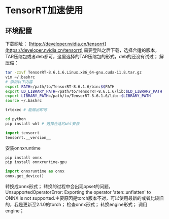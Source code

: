 # TensorRT加速使用

## 环境配置

下载网址： [https://developer.nvidia.cn/tensorrt](https://developer.nvidia.cn/tensorrt)
需要登陆之后下载，选择合适的版本，TAR压缩包或者deb都可，这里选择的TAR压缩包的形式，deb的还没有试过；
解压缩：

```sh
tar -zxvf TensorRT-8.6.1.6.Linux.x86_64-gnu.cuda-11.8.tar.gz
vim ~/.bashrc
# 添加以下内容
export PATH=/path/to/TensorRT-8.6.1.6/bin:$$PATH
export LD_LIBRARY_PATH=/path/to/TensorRT-8.6.1.6/lib:$LD_LIBRARY_PATH
export LIBRARY_PATH=/path/to/TensorRT-8.6.1.6/lib::$LIBRARY_PATH
source ~/.bashrc

trtexec # 能输出即可

cd python
pip install whl # 选择合适的whl安装
```

```python
import tensorrt
tensorrt.__version__
```

安装onnxruntime

```sh
pip install onnx
pip install onnxruntime-gpu
```

```python
import onnxruntime as onnx
onnx.get_device()
```

转换成onnx形式；
转换的过程中会出现opset的问题，UnsupportedOperatorError: Exporting the operator 'aten::unflatten' to ONNX is not supported.主要原因是torch版本不对，可以使用最新的或者比较旧的，我是更新至2.1.0的torch；
检查onnx形式；
转换engine形式；
调用engine；
